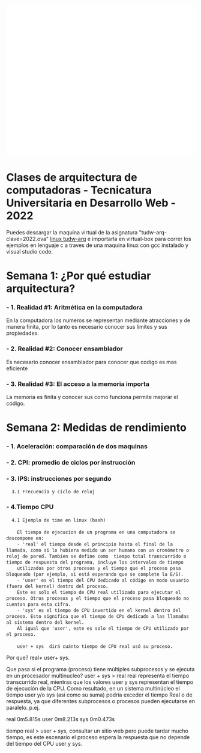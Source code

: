 <div align="center">
	<a href="https://github.com/ruiz-jose/tudw-arq/header.svg">
		<img src="header.svg" width="800" height="400" alt="TUDW-ARQ">
	</a>	
</div>

# Clases de arquitectura de computadoras - Tecnicatura Universitaria en Desarrollo Web - 2022

Puedes descargar la maquina virtual de la asignatura "tudw-arq-clave=2022.ova" [linux tudw-arq](https://drive.google.com/file/d/1BaPOo7rljAaHxAZYd7Eibd7w6VuXDTI2/view?usp=sharing) e importarla en virtual-box para correr los ejemplos en lenguaje c a traves de una maquina linux con gcc instalado y visual studio code.


# Semana 1: ¿Por qué estudiar arquitectura?

### - 1. Realidad #1: Aritmética en la computadora
  En la computadora los numeros se representan mediante atracciones y de manera finita, por lo tanto es necesario conocer sus limites y sus propiedades. 

### - 2. Realidad #2: Conocer ensamblador
  Es necesario conocer ensamblador para conocer que codigo es mas eficiente

### - 3. Realidad #3:  El acceso a la memoria importa
  La memoria es finita y conocer sus como funciona permite mejorar el código.


# Semana 2: Medidas de rendimiento

### - 1. Aceleración: comparación de dos maquinas

### - 2. CPI: promedio de ciclos por instrucción

### - 3. IPS: instrucciones por segundo
	  3.1 Frecuencia y ciclo de reloj
### - 4.Tiempo CPU
	  4.1 Ejemplo de time en linux (bash)

		El tiempo de ejecucion de un programa en una computadora se descompone en:
		- 'real' el tiempo desde el principio hasta el final de la llamada, como si lo hubiera medido un ser humano con un cronómetro o reloj de pared. Tambien se define como  tiempo total transcurrido o tiempo de respuesta del programa, incluye los intervalos de tiempo
		utilizados por otros procesos y el tiempo que el proceso pasa bloqueado (por ejemplo, si está esperando que se complete la E/S).
		- 'user' es el tiempo del CPU dedicado al código en modo usuario (fuera del kernel) dentro del proceso.
		Este es solo el tiempo de CPU real utilizado para ejecutar el proceso. Otros procesos y el tiempo que el proceso pasa bloqueado no cuentan para esta cifra.
		- 'sys' es el tiempo de CPU invertido en el kernel dentro del proceso. Esto significa que el tiempo de CPU dedicado a las llamadas al sistema dentro del kernel.
		Al igual que 'user', este es solo el tiempo de CPU utilizado por el proceso. 
		
		user + sys  dirá cuánto tiempo de CPU real usó su proceso.

Por que?
real≠ user+ sys.

Que pasa si el programa (proceso) tiene múltiples subprocesos y se ejecuta en un procesador multinucleo?
user + sys > real
real representa el tiempo transcurrido real, mientras que los valores user y sys representan el tiempo de ejecución de la CPU. Como resultado, en un sistema multinúcleo el tiempo user y/o sys (así como su suma) podría exceder el tiempo Real o de respuesta, ya que diferentes subprocesos o procesos pueden ejecutarse en paralelo.
p.ej.

real    0m5.815s
user    0m8.213s
sys     0m0.473s

tiempo real > user + sys, consultar un sitio web pero puede tardar mucho tiempo, es este escenario el proceso espera la respuesta que no depende del tiempo del CPU user y sys.

